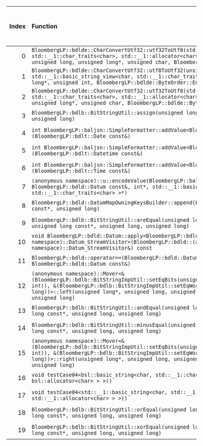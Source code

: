 |   Index | Function                                                                                                                                                                                                                                                                                               |   Difference in number of lines |   Function size difference in bytes | Disassembly                                                   |   Number of lines in `assume` build |   Number of bytes in `assume` build |   Number of lines in `none` build |   Number of bytes in `none` build |
|--------:|:-------------------------------------------------------------------------------------------------------------------------------------------------------------------------------------------------------------------------------------------------------------------------------------------------------|--------------------------------:|------------------------------------:|:--------------------------------------------------------------|------------------------------------:|------------------------------------:|----------------------------------:|----------------------------------:|
|       0 | `BloombergLP::bdlde::CharConvertUtf32::utf32ToUtf8(std::__1::basic_string<char, std::__1::char_traits<char>, std::__1::allocator<char> >*, unsigned int const*, unsigned long, unsigned long*, unsigned char, BloombergLP::bdlde::ByteOrder::Enum)`                                                    |                               5 |                                  16 | [Assumed](0.assume.s), [Ignored](0.none.s), [Diff](0.diff)    |                                 432 |                             4519568 |                               416 |                           4521136 |
|       1 | `BloombergLP::bdlde::CharConvertUtf32::utf8ToUtf32(unsigned int*, unsigned long, std::__1::basic_string_view<char, std::__1::char_traits<char> > const&, unsigned long*, unsigned int, BloombergLP::bdlde::ByteOrder::Enum)`                                                                           |                               4 |                                  64 | [Assumed](1.assume.s), [Ignored](1.none.s), [Diff](1.diff)    |                                1216 |                             4517088 |                              1152 |                           4518736 |
|       2 | `BloombergLP::bdlde::CharConvertUtf32::utf32ToUtf8(std::__1::basic_string<char, std::__1::char_traits<char>, std::__1::allocator<char> >*, unsigned int const*, unsigned long*, unsigned char, BloombergLP::bdlde::ByteOrder::Enum)`                                                                   |                               3 |                                   0 | [Assumed](2.assume.s), [Ignored](2.none.s), [Diff](2.diff)    |                                 400 |                             4518720 |                               400 |                           4520304 |
|       3 | `BloombergLP::bdlb::BitStringUtil::assign(unsigned long*, unsigned long, bool, unsigned long)`                                                                                                                                                                                                         |                               1 |                                   0 | [Assumed](3.assume.s), [Ignored](3.none.s), [Diff](3.diff)    |                                 448 |                             4466096 |                               448 |                           4466560 |
|       4 | `int BloombergLP::baljsn::SimpleFormatter::addValue<BloombergLP::bdlt::Date>(BloombergLP::bdlt::Date const&)`                                                                                                                                                                                          |                              -1 |                                   0 | [Assumed](4.assume.s), [Ignored](4.none.s), [Diff](4.diff)    |                                 288 |                             4452112 |                               288 |                           4452576 |
|       5 | `int BloombergLP::baljsn::SimpleFormatter::addValue<BloombergLP::bdlt::Datetime>(BloombergLP::bdlt::Datetime const&)`                                                                                                                                                                                  |                              -1 |                                   0 | [Assumed](5.assume.s), [Ignored](5.none.s), [Diff](5.diff)    |                                 288 |                             4452688 |                               288 |                           4453152 |
|       6 | `int BloombergLP::baljsn::SimpleFormatter::addValue<BloombergLP::bdlt::Time>(BloombergLP::bdlt::Time const&)`                                                                                                                                                                                          |                              -1 |                                   0 | [Assumed](6.assume.s), [Ignored](6.none.s), [Diff](6.diff)    |                                 288 |                             4452400 |                               288 |                           4452864 |
|       7 | `(anonymous namespace)::u::encodeValue(BloombergLP::baljsn::SimpleFormatter*, BloombergLP::bdld::Datum const&, int*, std::__1::basic_string_view<char, std::__1::char_traits<char> >*)`                                                                                                                |                              -5 |                                 -32 | [Assumed](7.assume.s), [Ignored](7.none.s), [Diff](7.diff)    |                                1040 |                             4448432 |                              1072 |                           4448864 |
|       8 | `BloombergLP::bdld::DatumMapOwningKeysBuilder::append(BloombergLP::bdld::DatumMapEntry const*, unsigned long)`                                                                                                                                                                                         |                              -6 |                                 -16 | [Assumed](8.assume.s), [Ignored](8.none.s), [Diff](8.diff)    |                                1008 |                             4513072 |                              1024 |                           4514704 |
|       9 | `BloombergLP::bdlb::BitStringUtil::areEqual(unsigned long const*, unsigned long, unsigned long const*, unsigned long, unsigned long)`                                                                                                                                                                  |                              -8 |                                 -32 | [Assumed](9.assume.s), [Ignored](9.none.s), [Diff](9.diff)    |                                 496 |                             4482016 |                               528 |                           4483376 |
|      10 | `void BloombergLP::bdld::Datum::apply<BloombergLP::bdld::(anonymous namespace)::Datum_StreamVisitor>(BloombergLP::bdld::(anonymous namespace)::Datum_StreamVisitor&) const`                                                                                                                            |                              -9 |                                 -32 | [Assumed](10.assume.s), [Ignored](10.none.s), [Diff](10.diff) |                                1632 |                             4499392 |                              1664 |                           4500944 |
|      11 | `BloombergLP::bdld::operator==(BloombergLP::bdld::Datum const&, BloombergLP::bdld::Datum const&)`                                                                                                                                                                                                      |                             -14 |                                 -48 | [Assumed](11.assume.s), [Ignored](11.none.s), [Diff](11.diff) |                                1568 |                             4503168 |                              1616 |                           4504752 |
|      12 | `(anonymous namespace)::Mover<&(BloombergLP::bdlb::BitStringImpUtil::setEqBits(unsigned long*, int, unsigned long, int)), &(BloombergLP::bdlb::BitStringImpUtil::setEqWord(unsigned long*, unsigned long))>::left(unsigned long*, unsigned long, unsigned long const*, unsigned long, unsigned long)`  |                             -16 |                                 -64 | [Assumed](12.assume.s), [Ignored](12.none.s), [Diff](12.diff) |                                1504 |                             4477792 |                              1568 |                           4478944 |
|      13 | `BloombergLP::bdlb::BitStringUtil::andEqual(unsigned long*, unsigned long, unsigned long const*, unsigned long, unsigned long)`                                                                                                                                                                        |                             -22 |                                 -80 | [Assumed](13.assume.s), [Ignored](13.none.s), [Diff](13.diff) |                                2784 |                             4467120 |                              2864 |                           4467584 |
|      14 | `BloombergLP::bdlb::BitStringUtil::minusEqual(unsigned long*, unsigned long, unsigned long const*, unsigned long, unsigned long)`                                                                                                                                                                      |                             -27 |                                 -96 | [Assumed](14.assume.s), [Ignored](14.none.s), [Diff](14.diff) |                                2464 |                             4469904 |                              2560 |                           4470448 |
|      15 | `(anonymous namespace)::Mover<&(BloombergLP::bdlb::BitStringImpUtil::setEqBits(unsigned long*, int, unsigned long, int)), &(BloombergLP::bdlb::BitStringImpUtil::setEqWord(unsigned long*, unsigned long))>::right(unsigned long*, unsigned long, unsigned long const*, unsigned long, unsigned long)` |                             -41 |                                -144 | [Assumed](15.assume.s), [Ignored](15.none.s), [Diff](15.diff) |                                1232 |                             4479328 |                              1376 |                           4480544 |
|      16 | `void testCase04<bsl::basic_string<char, std::__1::char_traits<char>, bsl::allocator<char> > >()`                                                                                                                                                                                                      |                             -48 |                                -160 | [Assumed](16.assume.s), [Ignored](16.none.s), [Diff](16.diff) |                               23040 |                             4366240 |                             23200 |                           4366304 |
|      17 | `void testCase04<std::__1::basic_string<char, std::__1::char_traits<char>, std::__1::allocator<char> > >()`                                                                                                                                                                                            |                             -50 |                                -192 | [Assumed](17.assume.s), [Ignored](17.none.s), [Diff](17.diff) |                               21424 |                             4389280 |                             21616 |                           4389504 |
|      18 | `BloombergLP::bdlb::BitStringUtil::orEqual(unsigned long*, unsigned long, unsigned long const*, unsigned long, unsigned long)`                                                                                                                                                                         |                             -77 |                                -256 | [Assumed](18.assume.s), [Ignored](18.none.s), [Diff](18.diff) |                                2656 |                             4472368 |                              2912 |                           4473008 |
|      19 | `BloombergLP::bdlb::BitStringUtil::xorEqual(unsigned long*, unsigned long, unsigned long const*, unsigned long, unsigned long)`                                                                                                                                                                        |                             -77 |                                -256 | [Assumed](19.assume.s), [Ignored](19.none.s), [Diff](19.diff) |                                2656 |                             4475024 |                              2912 |                           4475920 |